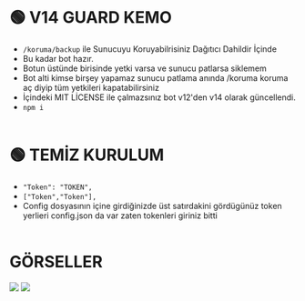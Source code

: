 # 🟢  V14 GUARD KEMO
- `/koruma/backup` ile Sunucuyu Koruyabilrisiniz Dağıtıcı Dahildir İçinde
- Bu kadar bot hazır.
- Botun üstünde birisinde yetki varsa ve sunucu patlarsa siklemem
- Bot alti kimse birşey yapamaz sunucu patlama anında /koruma koruma aç diyip tüm yetkileri kapatabilirsiniz
- İçindeki MIT LİCENSE ile çalmazsınız bot v12'den v14 olarak güncellendi.
- `npm i `
<br> </br>

# 🟢  TEMİZ KURULUM
- `"Token": "TOKEN",`
- `["Token","Token"],`
- Config dosyasının içine girdiğinizde üst satırdakini gördügünüz token yerlieri config.json da var zaten tokenleri giriniz bitti
<br> </br>
# GÖRSELLER
<img  src="https://cdn.discordapp.com/attachments/1176093205180198945/1188243697658232922/image.png?ex=6599d12e&is=65875c2e&hm=dbac9180801c81965ca8f5611a983d3dc62f128869124df2dd8eb0857b5c49c7&">
<img  src="https://cdn.discordapp.com/attachments/1176093205180198945/1188243735956439050/image.png?ex=6599d137&is=65875c37&hm=62c9fff092ef5205a546da3a6a47a6fe04646c5fa61c06f0a0584ad700c3401b&">
